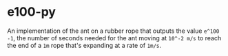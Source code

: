 # e100-py
An implementation of the ant on a rubber rope that outputs the value `e^100 -1`, the number of seconds needed for the ant moving at `10^-2 m/s` to reach the end of a `1m` rope that's expanding at a rate of `1m/s`.
